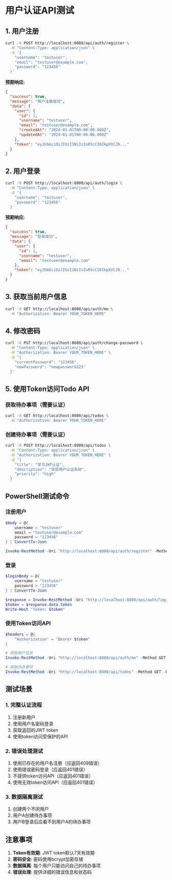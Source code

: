 # 用户认证API测试

## 1. 用户注册

```bash
curl -X POST http://localhost:8080/api/auth/register \
  -H "Content-Type: application/json" \
  -d '{
    "username": "testuser",
    "email": "testuser@example.com", 
    "password": "123456"
  }'
```

**预期响应:**
```json
{
  "success": true,
  "message": "用户注册成功",
  "data": {
    "user": {
      "id": 1,
      "username": "testuser",
      "email": "testuser@example.com",
      "createdAt": "2024-01-01T00:00:00.000Z",
      "updatedAt": "2024-01-01T00:00:00.000Z"
    },
    "token": "eyJhbGciOiJIUzI1NiIsInR5cCI6IkpXVCJ9..."
  }
}
```

## 2. 用户登录

```bash
curl -X POST http://localhost:8080/api/auth/login \
  -H "Content-Type: application/json" \
  -d '{
    "username": "testuser",
    "password": "123456"
  }'
```

**预期响应:**
```json
{
  "success": true,
  "message": "登录成功",
  "data": {
    "user": {
      "id": 1,
      "username": "testuser",
      "email": "testuser@example.com"
    },
    "token": "eyJhbGciOiJIUzI1NiIsInR5cCI6IkpXVCJ9..."
  }
}
```

## 3. 获取当前用户信息

```bash
curl -X GET http://localhost:8080/api/auth/me \
  -H "Authorization: Bearer YOUR_TOKEN_HERE"
```

## 4. 修改密码

```bash
curl -X PUT http://localhost:8080/api/auth/change-password \
  -H "Content-Type: application/json" \
  -H "Authorization: Bearer YOUR_TOKEN_HERE" \
  -d '{
    "currentPassword": "123456",
    "newPassword": "newpassword123"
  }'
```

## 5. 使用Token访问Todo API

### 获取待办事项（需要认证）

```bash
curl -X GET http://localhost:8080/api/todos \
  -H "Authorization: Bearer YOUR_TOKEN_HERE"
```

### 创建待办事项（需要认证）

```bash
curl -X POST http://localhost:8080/api/todos \
  -H "Content-Type: application/json" \
  -H "Authorization: Bearer YOUR_TOKEN_HERE" \
  -d '{
    "title": "学习JWT认证",
    "description": "实现用户认证系统",
    "priority": "high"
  }'
```

## PowerShell测试命令

### 注册用户

```powershell
$body = @{
    username = "testuser"
    email = "testuser@example.com"
    password = "123456"
} | ConvertTo-Json

Invoke-RestMethod -Uri "http://localhost:8080/api/auth/register" -Method POST -Body $body -ContentType "application/json"
```

### 登录

```powershell
$loginBody = @{
    username = "testuser"
    password = "123456"
} | ConvertTo-Json

$response = Invoke-RestMethod -Uri "http://localhost:8080/api/auth/login" -Method POST -Body $loginBody -ContentType "application/json"
$token = $response.data.token
Write-Host "Token: $token"
```

### 使用Token访问API

```powershell
$headers = @{
    "Authorization" = "Bearer $token"
}

# 获取用户信息
Invoke-RestMethod -Uri "http://localhost:8080/api/auth/me" -Method GET -Headers $headers

# 获取待办事项
Invoke-RestMethod -Uri "http://localhost:8080/api/todos" -Method GET -Headers $headers
```

## 测试场景

### 1. 完整认证流程
1. 注册新用户
2. 使用用户名密码登录
3. 获取返回的JWT token
4. 使用token访问受保护的API

### 2. 错误处理测试
1. 使用已存在的用户名注册（应返回409错误）
2. 使用错误密码登录（应返回401错误）
3. 不提供token访问API（应返回401错误）
4. 使用无效token访问API（应返回401错误）

### 3. 数据隔离测试
1. 创建两个不同用户
2. 用户A创建待办事项
3. 用户B登录后应看不到用户A的待办事项

## 注意事项

1. **Token有效期**: JWT token默认7天有效期
2. **密码安全**: 密码使用bcrypt加密存储
3. **数据隔离**: 每个用户只能访问自己的待办事项
4. **错误处理**: 提供详细的错误信息和状态码
